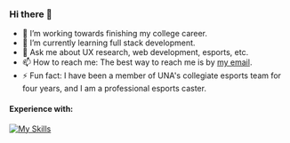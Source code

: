 ### Hi there 👋


- 🔭 I’m working towards finishing my college career.
- 🌱 I’m currently learning full stack development.
- 💬 Ask me about UX research, web development, esports, etc.
- 📫 How to reach me: The best way to reach me is by [my email](mailto:cody.mcdonald0120@gmail.com).
- ⚡ Fun fact: I have been a member of UNA's collegiate esports team for four years, and I am a professional esports caster.

#### Experience with:
[![My Skills](https://skillicons.dev/icons?i=bash,bootstrap,cs,codepen,css,discord,bots,eclipse,dotnet,express,gcp,git,github,html,java,js,jquery,linux,md,mongodb,mysql,nodejs,php,powershell,pr,py,replit,twitter,visualstudio,vscode,&perline=15&theme=dark)](https://skillicons.dev)
